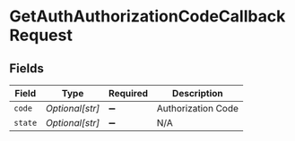# GetAuthAuthorizationCodeCallbackRequest


## Fields

| Field              | Type               | Required           | Description        |
| ------------------ | ------------------ | ------------------ | ------------------ |
| `code`             | *Optional[str]*    | :heavy_minus_sign: | Authorization Code |
| `state`            | *Optional[str]*    | :heavy_minus_sign: | N/A                |